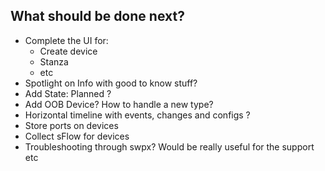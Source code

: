 

## What should be done next?

 - Complete the UI for:
     - Create device
     - Stanza
     - etc
 - Spotlight on Info with good to know stuff?
 - Add State: Planned ?
 - Add OOB Device? How to handle a new type?
 - Horizontal timeline with events, changes and configs ?
 - Store ports on devices
 - Collect sFlow for devices
 - Troubleshooting through swpx? Would be really useful for the support etc